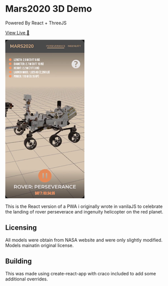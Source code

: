 # Mars2020 3D Demo

Powered By React + ThreeJS

[View Live 🚀](https://mars2020.netlify.app)

<img src=".github/screenshots/screenshot1.png" width="250" alt="Screenshot">

This is the React version of a PWA i originally wrote in vanilaJS to celebrate the landing of rover perseverace and ingenuity helicopter on the red planet.

## Licensing

All models were obtain from NASA website and were only slightly modified. Models mainatin original license.

## Building

This was made using create-react-app with craco included to add some additional overrides.
